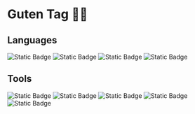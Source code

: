 # Guten Tag 🤘🏻

## Languages 
![Static Badge](https://img.shields.io/badge/-%20Python%20-%20black?style=flat-square&logo=python)
![Static Badge](https://img.shields.io/badge/-%20html5-%20black?style=flat-square&logo=html5)
![Static Badge](https://img.shields.io/badge/-%20Powershell%20-%20black?style=flat-square&logo=Powershell)
![Static Badge](https://img.shields.io/badge/-%20C%2B%2B%20-%20black?style=flat-square&logo=c%2B%2B)


## Tools
![Static Badge](https://img.shields.io/badge/-%20VSC%20-%20darkblue?style=flat-square&logo=visualstudiocode)
![Static Badge](https://img.shields.io/badge/-%20GIT%20-%20black?style=flat-square&logo=git)
![Static Badge](https://img.shields.io/badge/-%20trello%20-%20blue?style=flat-square&logo=trello)
![Static Badge](https://img.shields.io/badge/-%20notion%20-%20grey?style=flat-square&logo=notion)
![Static Badge](https://img.shields.io/badge/-%20Bootstrap%20-%20purple?style=flat-square&logo=bootstrap&logoColor=white)


<!--
**Xeferis/Xeferis** is a ✨ _special_ ✨ repository because its `README.md` (this file) appears on your GitHub profile.

Here are some ideas to get you started:

- 🔭 I’m currently working on ...
- 🌱 I’m currently learning ...
- 👯 I’m looking to collaborate on ...
- 🤔 I’m looking for help with ...
- 💬 Ask me about ...
- 📫 How to reach me: ...
- 😄 Pronouns: ...
- ⚡ Fun fact: ...
-->
